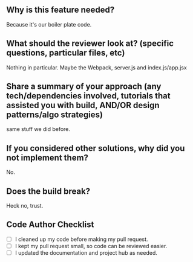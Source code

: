 ## Why is this feature needed?

Because it's our boiler plate code.

## What should the reviewer look at? (specific questions, particular files, etc)

Nothing in particular. Maybe the Webpack, server.js and index.js/app.jsx

## Share a summary of your approach (any tech/dependencies involved, tutorials that assisted you with build, AND/OR design patterns/algo strategies)

same stuff we did before.

## If you considered other solutions, why did you not implement them?

No.

## Does the build break?

Heck no, trust.

## Code Author Checklist

- [ ] I cleaned up my code before making my pull request.
- [ ] I kept my pull request small, so code can be reviewed easier.
- [ ] I updated the documentation and project hub as needed.
